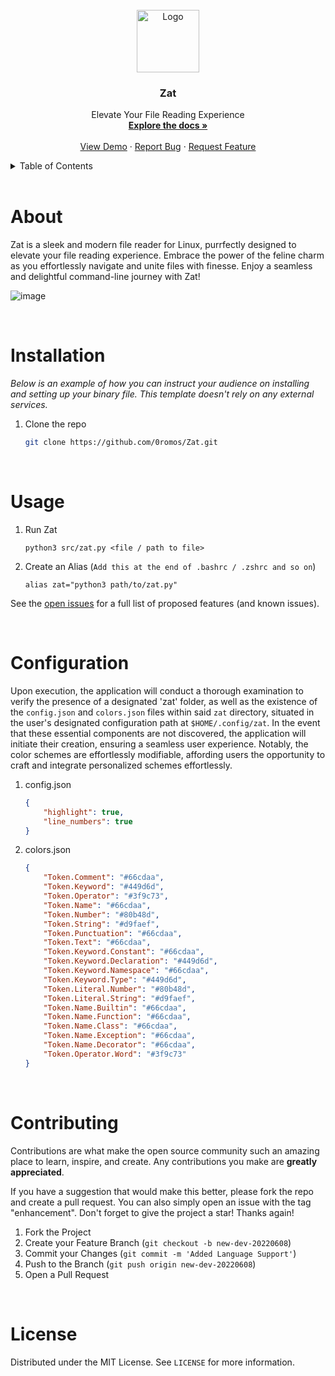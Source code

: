 
<!-- PROJECT LOGO -->
<br />
<div align="center">
  <a href="https://github.com/0romos/Zat">
    <img src="https://media.discordapp.net/attachments/1128669686234615950/1132759673423024168/zatIcon.png" alt="Logo" width="100" height="100">
  </a>

  <h3 align="center">Zat</h3>

  <p align="center">
    Elevate Your File Reading Experience
    <br />
    <a href="https://github.com/0romos/Zat"><strong>Explore the docs »</strong></a>
    <br />
    <br />
    <a href="https://github.com/0romos/Zat/">View Demo</a>
    ·
    <a href="https://github.com/0romos/Zat/issues">Report Bug</a>
    ·
    <a href="https://github.com/0romos/Zat/issues">Request Feature</a>
  </p>
</div>

<!-- TABLE OF CONTENTS -->
<details>
  <summary>Table of Contents</summary>
  <ol>
    <li>
      <a href="#about">About The Project</a>
    </li>
    <li>
      <a href="#installation">Getting Started</a>
      <ul>
        <li><a href="#installation">Installation</a></li>
      </ul>
    </li>
    <li><a href="#usage">Usage</a></li>
    <li><a href="#configuration">Configuration</a></li>
    <li><a href="#contributing">Contributing</a></li>
  </ol>
</details>

<br />
<center> <h1 align="left" id="about">About</h1> </center>

Zat is a sleek and modern file reader for Linux, purrfectly designed to elevate your file reading experience. Embrace the power of the feline charm as you effortlessly navigate and unite files with finesse. Enjoy a seamless and delightful command-line journey with Zat!

![image](https://media.discordapp.net/attachments/1115614887658410085/1132759924674404523/image.png)

<br />
<center> <h1 align="left" id="installation">Installation</h1> </center>

_Below is an example of how you can instruct your audience on installing and setting up your binary file. This template doesn't rely on any external services._

1. Clone the repo
   
   ```sh
   git clone https://github.com/0romos/Zat.git
    ```

<br />
<center> <h1 align="left" id="usage">Usage</h1> </center>

1. Run Zat
    ```
    python3 src/zat.py <file / path to file>
    ``` 

2. Create an Alias (`Add this at the end of .bashrc / .zshrc and so on`)
    ```
    alias zat="python3 path/to/zat.py"
    ```
    
See the [open issues](https://github.com/0romos/Zat) for a full list of proposed features (and known issues).

<br />
<center> <h1 align="left" id="configuration">Configuration</h1> </center>

Upon execution, the application will conduct a thorough examination to verify the presence of a designated 'zat' folder, as well as the existence of the `config.json` and `colors.json` files within said `zat` directory, situated in the user's designated configuration path at `$HOME/.config/zat`. In the event that these essential components are not discovered, the application will initiate their creation, ensuring a seamless user experience. Notably, the color schemes are effortlessly modifiable, affording users the opportunity to craft and integrate personalized schemes effortlessly.

1. config.json

    ```json
    {
        "highlight": true,
        "line_numbers": true
    }
    ```

2. colors.json

    ```json
    {
        "Token.Comment": "#66cdaa",
        "Token.Keyword": "#449d6d",
        "Token.Operator": "#3f9c73",
        "Token.Name": "#66cdaa",
        "Token.Number": "#80b48d",
        "Token.String": "#d9faef",
        "Token.Punctuation": "#66cdaa",
        "Token.Text": "#66cdaa",
        "Token.Keyword.Constant": "#66cdaa",
        "Token.Keyword.Declaration": "#449d6d",
        "Token.Keyword.Namespace": "#66cdaa",
        "Token.Keyword.Type": "#449d6d",
        "Token.Literal.Number": "#80b48d",
        "Token.Literal.String": "#d9faef",
        "Token.Name.Builtin": "#66cdaa",
        "Token.Name.Function": "#66cdaa",
        "Token.Name.Class": "#66cdaa",
        "Token.Name.Exception": "#66cdaa",
        "Token.Name.Decorator": "#66cdaa",
        "Token.Operator.Word": "#3f9c73"
    }
    
    ```

<br />
<center> <h1 align="left" id="contributing">Contributing</h1> </center>

Contributions are what make the open source community such an amazing place to learn, inspire, and create. Any contributions you make are **greatly appreciated**.

If you have a suggestion that would make this better, please fork the repo and create a pull request. You can also simply open an issue with the tag "enhancement".
Don't forget to give the project a star! Thanks again!

1. Fork the Project
2. Create your Feature Branch (`git checkout -b new-dev-20220608`)
3. Commit your Changes (`git commit -m 'Added Language Support'`)
4. Push to the Branch (`git push origin new-dev-20220608`)
5. Open a Pull Request


<!-- LICENSE -->
<br />
<center> <h1 align="left" id="license">License</h1> </center>

Distributed under the MIT License. See `LICENSE` for more information.
    
